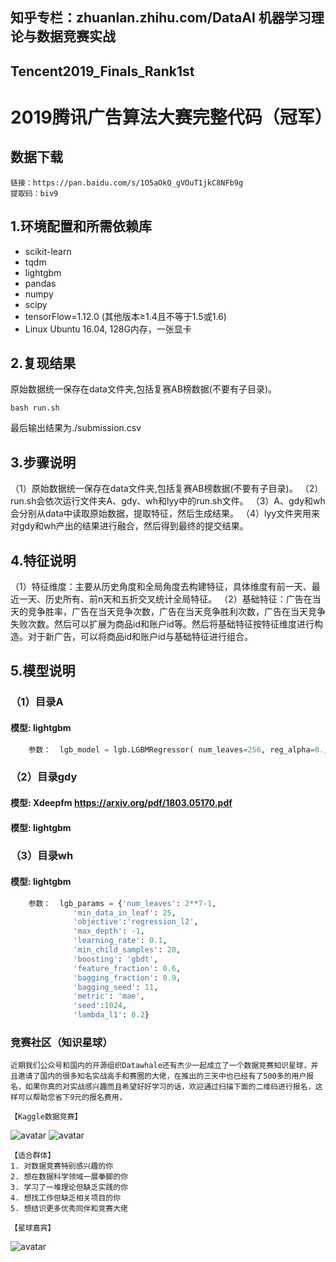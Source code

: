 ## 知乎专栏：zhuanlan.zhihu.com/DataAI 机器学习理论与数据竞赛实战
## Tencent2019_Finals_Rank1st
# 2019腾讯广告算法大赛完整代码（冠军）

## 数据下载
``` 
链接：https://pan.baidu.com/s/1O5aOkQ_gVOuT1jkC8NFb9g 
提取码：biv9 
``` 
## 1.环境配置和所需依赖库
- scikit-learn
- tqdm
- lightgbm
- pandas
- numpy
- scipy
- tensorFlow=1.12.0 (其他版本≥1.4且不等于1.5或1.6)
- Linux Ubuntu 16.04, 128G内存，一张显卡

## 2.复现结果
原始数据统一保存在data文件夹,包括复赛AB榜数据(不要有子目录)。
``` shell
bash run.sh
```
最后输出结果为./submission.csv

## 3.步骤说明
（1）原始数据统一保存在data文件夹,包括复赛AB榜数据(不要有子目录)。
（2）run.sh会依次运行文件夹A、gdy、wh和lyy中的run.sh文件。
（3）A、gdy和wh会分别从data中读取原始数据，提取特征，然后生成结果。
（4）lyy文件夹用来对gdy和wh产出的结果进行融合，然后得到最终的提交结果。


## 4.特征说明
（1）特征维度：主要从历史角度和全局角度去构建特征，具体维度有前一天、最近一天、历史所有、前n天和五折交叉统计全局特征。
（2）基础特征：广告在当天的竞争胜率，广告在当天竞争次数，广告在当天竞争胜利次数，广告在当天竞争失败次数。然后可以扩展为商品id和账户id等。然后将基础特征按特征维度进行构造。对于新广告，可以将商品id和账户id与基础特征进行组合。


## 5.模型说明
### （1）目录A
#### 模型: lightgbm
```python
    参数：  lgb_model = lgb.LGBMRegressor( num_leaves=256, reg_alpha=0., reg_lambda=0.01, objective='mae', metric=False,max_depth=-1, learning_rate=0.03,min_child_samples=25,  n_estimators=1000, subsample=0.7, colsample_bytree=0.45)
```
### （2）目录gdy 
#### 模型: Xdeepfm https://arxiv.org/pdf/1803.05170.pdf
#### 模型: lightgbm

### （3）目录wh
#### 模型: lightgbm
```python
    参数：  lgb_params = {'num_leaves': 2**7-1,
              'min_data_in_leaf': 25, 
              'objective':'regression_l2',
              'max_depth': -1,
              'learning_rate': 0.1,
              'min_child_samples': 20,
              'boosting': 'gbdt',
              'feature_fraction': 0.6,
              'bagging_fraction': 0.9,
              'bagging_seed': 11,
              'metric': 'mae',
              'seed':1024,
              'lambda_l1': 0.2}
```

### 竞赛社区（知识星球）
```
近期我们公众号和国内的开源组织Datawhale还有杰少一起成立了一个数据竞赛知识星球，并且邀请了国内的很多知名实战高手和赛圈的大佬，在推出的三天中也已经有了500多的用户报名，如果你真的对实战感兴趣而且希望好好学习的话，欢迎通过扫描下面的二维码进行报名，这样可以帮助您省下9元的报名费用，

【Kaggle数据竞赛】
```
![avatar](picture/Kaggle_Datawhale.jpg)
![avatar](picture/Mind_Mapping.jpg)
```
【适合群体】
1. 对数据竞赛特别感兴趣的你
2. 想在数据科学领域一展拳脚的你
3. 学习了一堆理论但缺乏实践的你
4. 想找工作但缺乏相关项目的你
5. 想结识更多优秀同伴和竞赛大佬

【星球嘉宾】
```
![avatar](picture/guest.jpg)
```
